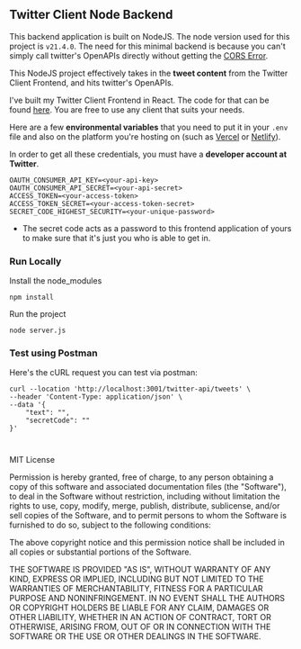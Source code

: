 ## Twitter Client Node Backend

This backend application is built on NodeJS. The node version used for this project is `v21.4.0`. The need for this minimal backend is because you can't simply call twitter's OpenAPIs directly without getting the [CORS Error](https://developer.mozilla.org/en-US/docs/Web/HTTP/CORS/Errors). 

This NodeJS project effectively takes in the **tweet content** from the Twitter Client Frontend, and hits twitter's OpenAPIs. 

I've built my Twitter Client Frontend in React. The code for that can be found [here](https://github.com/shantanubr/x-fe). You are free to use any client that suits your needs. 

Here are a few **environmental variables** that you need to put it in your `.env` file and also on the platform you're hosting on (such as [Vercel](https://vercel.com/) or [Netlify](https://www.netlify.com/)). 

In order to get all these credentials, you must have a **developer account at Twitter**. 

    OAUTH_CONSUMER_API_KEY=<your-api-key>
    OAUTH_CONSUMER_API_SECRET=<your-api-secret>
    ACCESS_TOKEN=<your-access-token>
    ACCESS_TOKEN_SECRET=<your-access-token-secret>
    SECRET_CODE_HIGHEST_SECURITY=<your-unique-password>


- The secret code acts as a password to this frontend application of yours to make sure that it's just you who is able to get in. 


### Run Locally
Install the node_modules
```
npm install
```

Run the project
```
node server.js
```

### Test using Postman
Here's the cURL request you can test via postman:
```
curl --location 'http://localhost:3001/twitter-api/tweets' \
--header 'Content-Type: application/json' \
--data '{
    "text": "",
    "secretCode": ""
}'
```

#

MIT License


Permission is hereby granted, free of charge, to any person obtaining a copy of this software and associated documentation files (the "Software"), to deal in the Software without restriction, including without limitation the rights to use, copy, modify, merge, publish, distribute, sublicense, and/or sell copies of the Software, and to permit persons to whom the Software is furnished to do so, subject to the following conditions:

The above copyright notice and this permission notice shall be included in all copies or substantial portions of the Software.

THE SOFTWARE IS PROVIDED "AS IS", WITHOUT WARRANTY OF ANY KIND, EXPRESS OR IMPLIED, INCLUDING BUT NOT LIMITED TO THE WARRANTIES OF MERCHANTABILITY, FITNESS FOR A PARTICULAR PURPOSE AND NONINFRINGEMENT. IN NO EVENT SHALL THE AUTHORS OR COPYRIGHT HOLDERS BE LIABLE FOR ANY CLAIM, DAMAGES OR OTHER LIABILITY, WHETHER IN AN ACTION OF CONTRACT, TORT OR OTHERWISE, ARISING FROM, OUT OF OR IN CONNECTION WITH THE SOFTWARE OR THE USE OR OTHER DEALINGS IN THE SOFTWARE.

